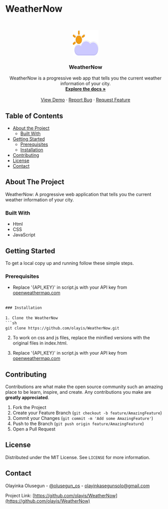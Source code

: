 # WeatherNow

<!-- PROJECT LOGO -->
<br />
<p align="center">
  <a href="https://github.com/olayis/WeatherNow">
    <img src="resources\img\favicon.png" alt="Logo" width="80" height="80">
  </a>

  <h3 align="center">WeatherNow</h3>

  <p align="center">
    WeatherNow is a progressive web app that tells you the current weather information of your city.
    <br />
    <a href="https://github.com/olayis/WeatherNow"><strong>Explore the docs »</strong></a>
    <br />
    <br />
    <a href="https://weathernow-1.web.app/">View Demo</a>
    ·
    <a href="https://github.com/olayis/WeatherNow/issues">Report Bug</a>
    ·
    <a href="https://github.com/olayis/WeatherNow/issues">Request Feature</a>
  </p>
</p>

<!-- TABLE OF CONTENTS -->
## Table of Contents

* [About the Project](#about-the-project)
  * [Built With](#built-with)
* [Getting Started](#getting-started)
  * [Prerequisites](#prerequisites)
  * [Installation](#installation)
* [Contributing](#contributing)
* [License](#license)
* [Contact](#contact)

## About The Project

WeatherNow: A progressive web application that tells you the current weather information of your city.

### Built With

* Html
* CSS
* JavaScript

## Getting Started

To get a local copy up and running follow these simple steps.

### Prerequisites


* Replace '{API_KEY}' in script.js  with your API key from [openweathermap.com](https://openweathermap.org/api/one-call-api?gclid=CjwKCAjwgdX4BRB_EiwAg8O8HeCuPAZ1gZ-sk-XSSFaWDo2ecuOZWMQUUXUlJMwvHbWi7dGmWtsIwBoCHMQQAvD_BwE)

```

### Installation
 
1. Clone the WeatherNow
```sh
git clone https://github.com/olayis/WeatherNow.git
```
2. To work on css and js files, replace the minified versions with the original files in index.html.

3. Replace '{API_KEY}' in script.js  with your API key from [openweathermap.com](https://openweathermap.org/api/one-call-api?gclid=CjwKCAjwgdX4BRB_EiwAg8O8HeCuPAZ1gZ-sk-XSSFaWDo2ecuOZWMQUUXUlJMwvHbWi7dGmWtsIwBoCHMQQAvD_BwE)

## Contributing

Contributions are what make the open source community such an amazing place to be learn, inspire, and create. Any contributions you make are **greatly appreciated**.

1. Fork the Project
2. Create your Feature Branch (`git checkout -b feature/AmazingFeature`)
3. Commit your Changes (`git commit -m 'Add some AmazingFeature'`)
4. Push to the Branch (`git push origin feature/AmazingFeature`)
5. Open a Pull Request


## License

Distributed under the MIT License. See `LICENSE` for more information.

## Contact

Olayinka Olusegun - [@olusegun_os](https://twitter.com/olusegun_os) - olayinkasegunsolo@gmail.com

Project Link: [https://github.com/olayis/WeatherNow](https://github.com/olayis/WeatherNow)